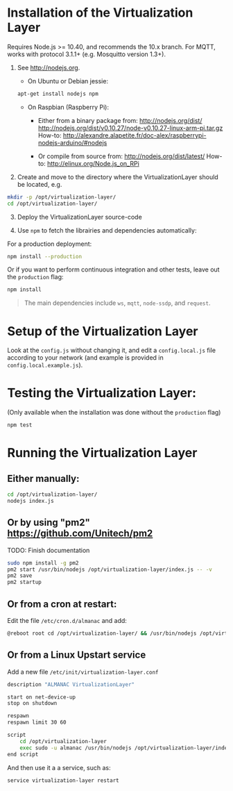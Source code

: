 # Installation of the Virtualization Layer
Requires Node.js >= 10.40, and recommends the 10.x branch.
For MQTT, works with protocol 3.1.1+ (e.g. Mosquitto version 1.3+).


1. See http://nodejs.org.
	* On Ubuntu or Debian jessie:
	```sh
	apt-get install nodejs npm
	```

	* On Raspbian (Raspberry Pi):
		* Either from a binary package from: http://nodejs.org/dist/
			http://nodejs.org/dist/v0.10.27/node-v0.10.27-linux-arm-pi.tar.gz
			How-to: http://alexandre.alapetite.fr/doc-alex/raspberrypi-nodejs-arduino/#nodejs
			
		* Or compile from source from: http://nodejs.org/dist/latest/
			How-to: http://elinux.org/Node.js_on_RPi

2. Create and move to the directory where the VirtualizationLayer should be located, e.g.

```sh
mkdir -p /opt/virtualization-layer/
cd /opt/virtualization-layer/
```

3. Deploy the VirtualizationLayer source-code

4. Use `npm` to fetch the librairies and dependencies automatically:

For a production deployment:

```sh
npm install --production
```

Or if you want to perform continuous integration and other tests, leave out the `production` flag:

```sh
npm install
```

> The main dependencies include `ws`, `mqtt`, `node-ssdp`, and `request`.


# Setup of the Virtualization Layer

Look at the `config.js` without changing it, and edit a `config.local.js` file according to your network (and example is provided in `config.local.example.js`).



# Testing the Virtualization Layer:
(Only available when the installation was done without the `production` flag)

```sh
npm test
```


# Running the Virtualization Layer

## Either manually:

```sh
cd /opt/virtualization-layer/
nodejs index.js
```

## Or by using "pm2" https://github.com/Unitech/pm2
TODO: Finish documentation

```sh
sudo npm install -g pm2
pm2 start /usr/bin/nodejs /opt/virtualization-layer/index.js -- -v
pm2 save
pm2 startup
```

## Or from a cron at restart:
Edit the file `/etc/cron.d/almanac` and add:

```sh
@reboot root cd /opt/virtualization-layer/ && /usr/bin/nodejs /opt/virtualization-layer/index.js >> /var/log/virtualization-layer/virtualization-layer.log 2>&1 &
```

## Or from a Linux Upstart service

Add a new file `/etc/init/virtualization-layer.conf`

```sh
description	"ALMANAC VirtualizationLayer"

start on net-device-up
stop on shutdown

respawn
respawn limit 30 60

script
	cd /opt/virtualization-layer
	exec sudo -u almanac /usr/bin/nodejs /opt/virtualization-layer/index.js >> /var/log/virtualization-layer/virtualization-layer.log 2>&1
end script
```

And then use it a a service, such as:

```sh
service virtualization-layer restart
```
